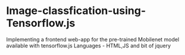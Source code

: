 # Image-classfication-using-Tensorflow.js
Implementing a frontend web-app for the pre-trained Mobilenet model available with tensorflow.js
Languages - HTML,JS and bit of jquery
